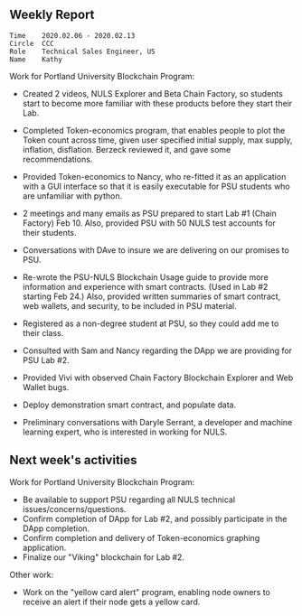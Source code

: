 ## Weekly Report
```
Time	2020.02.06 - 2020.02.13
Circle	CCC
Role	Technical Sales Engineer, US
Name	Kathy
```


Work for Portland University Blockchain Program:
- Created 2 videos, NULS Explorer and Beta Chain Factory, so students start to become more familiar with these products before they start their Lab.
- Completed Token-economics program, that enables people to plot the Token count across time, given user specified initial supply, max supply, inflation, disflation.  Berzeck reviewed it, and gave some recommendations.
- Provided Token-economics to Nancy, who re-fitted it as an application with a GUI interface so that it is easily executable for PSU students who are unfamiliar with python. 
- 2 meetings and many emails as PSU prepared to start Lab #1 (Chain Factory) Feb 10.  Also, provided PSU with 50 NULS test accounts for their students.
- Conversations with DAve to insure we are delivering on our promises to PSU.
- Re-wrote the PSU-NULS Blockchain Usage guide to provide more information and experience with smart contracts. (Used in Lab #2 starting Feb 24.) Also, provided written summaries of smart contract, web wallets, and security, to be included in PSU material.
- Registered as a non-degree student at PSU, so they could add me to their class.
- Consulted with Sam and Nancy regarding the DApp we are providing for PSU Lab #2.
- Provided Vivi with observed Chain Factory Blockchain Explorer and Web Wallet bugs.
- Deploy demonstration smart contract, and populate data.

- Preliminary conversations with Daryle Serrant, a developer and machine learning expert, who is interested in working for NULS.  

## Next week's activities
Work for Portland University Blockchain Program: 
- Be available to support PSU regarding all NULS technical issues/concerns/questions. 
- Confirm completion of DApp for Lab #2, and possibly participate in the DApp completion.
- Confirm completion and delivery of Token-economics graphing application.
- Finalize our "Viking" blockchain for Lab #2.

Other work:
- Work on the "yellow card alert" program, enabling node owners to receive an alert if their node gets a yellow card.  



